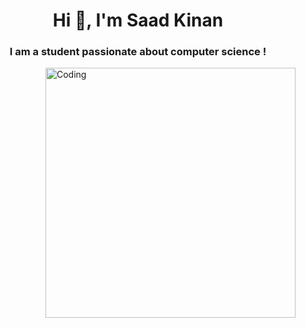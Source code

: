 <h1 align="center">Hi 👋, I'm Saad Kinan</h1>
<h3 align="center">I am a student passionate about computer science !</h3>

<img align="right" alt="Coding" width="400" src="https://i.pinimg.com/originals/a6/3f/7b/a63f7bef74894d3c5512101655b5e4c9.gif"/>
